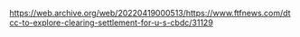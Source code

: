 https://web.archive.org/web/20220419000513/https://www.ftfnews.com/dtcc-to-explore-clearing-settlement-for-u-s-cbdc/31129